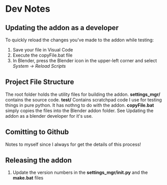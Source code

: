 # Dev Notes

## Updating the addon as a developer

To quickly reload the changes you've made to the addon while testing:

1. Save your file in Visual Code
1. Execute the copyFile.bat file
1. In Blender, press the Blender icon in the upper-left corner and select *System -> Reload Scripts*

## Project File Structure

The root folder holds the utility files for building the addon.
**settings_mgr/** contains the source code.
**test/** Contains scratchpad code I use for testing things in pure python. It has nothng to do with the addon.
**copyFile.bat** simply copies the files into the Blender addon folder. See Updating the addon as a blender developer for it's use.

## Comitting to Github

Notes to myself since I always for get the details of this process!

## Releasing the addon

1. Update the version numbers in the **settings_mgr/__init__.py** and the **make.bat** files